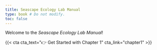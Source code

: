 ```yaml
---
title: Seascape Ecology Lab Manual
type: book # Do not modify.
toc: false
---
```


Welcome to the _Seascape Ecology Lab Manual_!

{{< cta cta_text="👉 Get Started with Chapter 1" cta_link="chapter1" >}}
